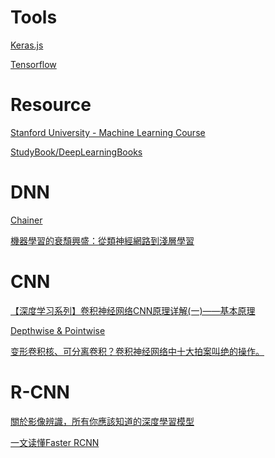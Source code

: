 
Tools
======

[Keras.js](https://transcranial.github.io/keras-js/#/mnist-cnn)

[Tensorflow](http://playground.tensorflow.org/)



Resource
==========

[Stanford University - Machine Learning Course](https://www.coursera.org/learn/machine-learning)

[StudyBook/DeepLearningBooks](https://github.com/changwookjun/StudyBook/tree/master/DeepLearningBooks)




DNN
======

[Chainer](https://tutorials.chainer.org/ja/)

[機器學習的衰頹興盛：從類神經網路到淺層學習](https://www.stockfeel.com.tw/%E6%A9%9F%E5%99%A8%E5%AD%B8%E7%BF%92%E7%9A%84%E8%A1%B0%E9%A0%B9%E8%88%88%E7%9B%9B%EF%BC%9A%E5%BE%9E%E9%A1%9E%E7%A5%9E%E7%B6%93%E7%B6%B2%E8%B7%AF%E5%88%B0%E6%B7%BA%E5%B1%A4%E5%AD%B8%E7%BF%92/)



CNN
======

[【深度学习系列】卷积神经网络CNN原理详解(一)——基本原理](https://www.cnblogs.com/charlotte77/p/7759802.html)

[Depthwise & Pointwise](https://blog.csdn.net/tintinetmilou/article/details/81607721)

[变形卷积核、可分离卷积？卷积神经网络中十大拍案叫绝的操作。](https://zhuanlan.zhihu.com/p/28749411)



R-CNN
======

[關於影像辨識，所有你應該知道的深度學習模型](https://medium.com/cubo-ai/%E7%89%A9%E9%AB%94%E5%81%B5%E6%B8%AC-object-detection-740096ec4540)

[一文读懂Faster RCNN](https://zhuanlan.zhihu.com/p/31426458)
